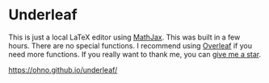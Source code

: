 # Underleaf

This is just a local LaTeX editor using [MathJax](https://www.mathjax.org/). This was built in a few hours. There are no special functions. I recommend using [Overleaf](https://www.overleaf.com/) if you need more functions. If you really want to thank me, you can [give me a star](https://github.com/ohno/underleaf/).

https://ohno.github.io/underleaf/
